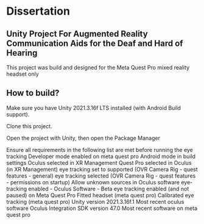 # Dissertation
## Unity Project For Augmented Reality Communication Aids for the Deaf and Hard of Hearing

This project was build and designed for the Meta Quest Pro mixed reality headset only

## How to build?
Make sure you have Unity 2021.3.16f LTS installed (with Android Build support).

Clone this project.

Open the project with Unity, then open the Package Manager

Ensure all requirements in the following list are met before running the eye tracking
    Developer mode enabled on meta quest pro
    Android mode in build settings
    Oculus selected in XR Management
    Quest Pro selected in Oculus (in XR Management)
    eye tracking set to supported (OVR Camera Rig - quest features - general)
    eye tracking selected (OVR Camera Rig - quest features - permissions on startup)
    Allow unknown sources in Oculus software
    eye-tracking enabled - Oculus Software - Beta
    eye tracking enabled (and not paused) on Meta Quest Pro
    Fitted headset (meta quest pro)
    Calibrated eye tracking (meta quest pro)
    Unity version 2021.3.16f.1
    Most recent oculus software
    Oculus Integration SDK version 47.0
    Most recent software on meta quest pro
